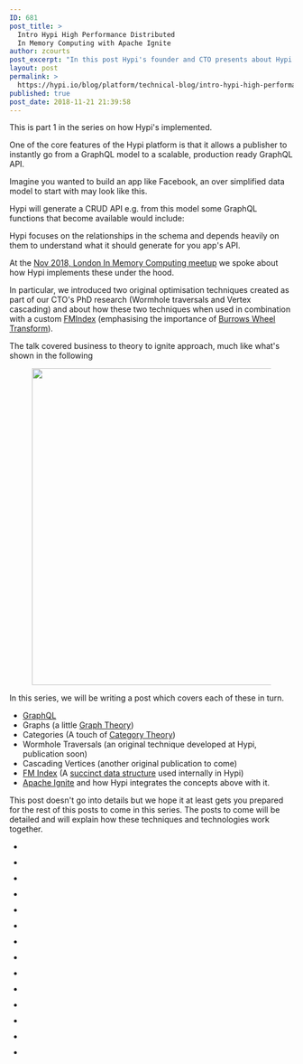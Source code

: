 ```yaml
---
ID: 681
post_title: >
  Intro Hypi High Performance Distributed
  In Memory Computing with Apache Ignite
author: zcourts
post_excerpt: "In this post Hypi's founder and CTO presents about Hypi's storage architecture at the London In Memory Computing meetup. A must read for anyone interested in the cogs turning behind the scenes!"
layout: post
permalink: >
  https://hypi.io/blog/platform/technical-blog/intro-hypi-high-performance-distributed-in-memory-computing-with-apache-ignite/
published: true
post_date: 2018-11-21 21:39:58
---
```

<!-- wp:paragraph -->

This is part 1 in the series on how Hypi's implemented.

<!-- /wp:paragraph -->

<!-- wp:paragraph -->

One of the core features of the Hypi platform is that it allows a publisher to instantly go from a GraphQL model to a scalable, production ready GraphQL API.

<!-- /wp:paragraph -->

<!-- wp:paragraph -->

Imagine you wanted to build an app like Facebook, an over simplified data model to start with may look like this.

<!-- /wp:paragraph -->

<!-- wp:kebo/code {"lang":"Haskell","content":"extend type User{\n  followers: [User!]\n}\n\ntype Post {\n  createdBy: User!\n  text: String!\n  attachments: [Attachment!]\n  likes: [Like!]\n  comments: [Comment!]\n}\n\ntype Like {\n  likedBy: User!\n}\n\ninterface Attachment {\n  comments: [Comment!]\n}\n\ntype Image implements Attachment {\n  url: URL\n  width: Int\n  height: Int\n}\n\ntype Video implements Attachment {\n  thumbnails: [Image!]!\n  url: URL\n}\n\ntype Comment {\n  user: User!\n  text: String!\n}","highlighted":"\n                \u003cdiv class=\u0022kbco-block kbco-github\u0022\u003e\n                    \n                    \u003cdiv class=\u0022kbco-code\u0022\u003e\u003cdiv class=\u0022kbco-lines\u0022\u003e\u003cpre class=\u0022kbco-line\u0022\u003e\u003cspan class=\u0022kbco-variable\u0022\u003eextend\u003c/span\u003e\u0026nbsp;\u003cspan class=\u0022kbco-keyword\u0022\u003etype\u003c/span\u003e\u0026nbsp;\u003cspan class=\u0022kbco-variable-2\u0022\u003eUser\u003c/span\u003e{\u003c/pre\u003e\u003cpre class=\u0022kbco-line\u0022\u003e  \u003cspan class=\u0022kbco-variable\u0022\u003efollowers\u003c/span\u003e\u003cspan class=\u0022kbco-keyword\u0022\u003e:\u003c/span\u003e\u0026nbsp;[\u003cspan class=\u0022kbco-variable-2\u0022\u003eUser\u003c/span\u003e\u003cspan class=\u0022kbco-variable\u0022\u003e!\u003c/span\u003e]\u003c/pre\u003e\u003cpre class=\u0022kbco-line\u0022\u003e}\u003c/pre\u003e\u003cpre class=\u0022kbco-line\u0022\u003e\n\u003c/pre\u003e\u003cpre class=\u0022kbco-line\u0022\u003e\u003cspan class=\u0022kbco-keyword\u0022\u003etype\u003c/span\u003e\u0026nbsp;\u003cspan class=\u0022kbco-variable-2\u0022\u003ePost\u003c/span\u003e\u0026nbsp;{\u003c/pre\u003e\u003cpre class=\u0022kbco-line\u0022\u003e  \u003cspan class=\u0022kbco-variable\u0022\u003ecreatedBy\u003c/span\u003e\u003cspan class=\u0022kbco-keyword\u0022\u003e:\u003c/span\u003e\u0026nbsp;\u003cspan class=\u0022kbco-variable-2\u0022\u003eUser\u003c/span\u003e\u003cspan class=\u0022kbco-variable\u0022\u003e!\u003c/span\u003e\u003c/pre\u003e\u003cpre class=\u0022kbco-line\u0022\u003e  \u003cspan class=\u0022kbco-variable\u0022\u003etext\u003c/span\u003e\u003cspan class=\u0022kbco-keyword\u0022\u003e:\u003c/span\u003e\u0026nbsp;\u003cspan class=\u0022kbco-builtin\u0022\u003eString\u003c/span\u003e\u003cspan class=\u0022kbco-variable\u0022\u003e!\u003c/span\u003e\u003c/pre\u003e\u003cpre class=\u0022kbco-line\u0022\u003e  \u003cspan class=\u0022kbco-variable\u0022\u003eattachments\u003c/span\u003e\u003cspan class=\u0022kbco-keyword\u0022\u003e:\u003c/span\u003e\u0026nbsp;[\u003cspan class=\u0022kbco-variable-2\u0022\u003eAttachment\u003c/span\u003e\u003cspan class=\u0022kbco-variable\u0022\u003e!\u003c/span\u003e]\u003c/pre\u003e\u003cpre class=\u0022kbco-line\u0022\u003e  \u003cspan class=\u0022kbco-variable\u0022\u003elikes\u003c/span\u003e\u003cspan class=\u0022kbco-keyword\u0022\u003e:\u003c/span\u003e\u0026nbsp;[\u003cspan class=\u0022kbco-variable-2\u0022\u003eLike\u003c/span\u003e\u003cspan class=\u0022kbco-variable\u0022\u003e!\u003c/span\u003e]\u003c/pre\u003e\u003cpre class=\u0022kbco-line\u0022\u003e  \u003cspan class=\u0022kbco-variable\u0022\u003ecomments\u003c/span\u003e\u003cspan class=\u0022kbco-keyword\u0022\u003e:\u003c/span\u003e\u0026nbsp;[\u003cspan class=\u0022kbco-variable-2\u0022\u003eComment\u003c/span\u003e\u003cspan class=\u0022kbco-variable\u0022\u003e!\u003c/span\u003e]\u003c/pre\u003e\u003cpre class=\u0022kbco-line\u0022\u003e}\u003c/pre\u003e\u003cpre class=\u0022kbco-line\u0022\u003e\n\u003c/pre\u003e\u003cpre class=\u0022kbco-line\u0022\u003e\u003cspan class=\u0022kbco-keyword\u0022\u003etype\u003c/span\u003e\u0026nbsp;\u003cspan class=\u0022kbco-variable-2\u0022\u003eLike\u003c/span\u003e\u0026nbsp;{\u003c/pre\u003e\u003cpre class=\u0022kbco-line\u0022\u003e  \u003cspan class=\u0022kbco-variable\u0022\u003elikedBy\u003c/span\u003e\u003cspan class=\u0022kbco-keyword\u0022\u003e:\u003c/span\u003e\u0026nbsp;\u003cspan class=\u0022kbco-variable-2\u0022\u003eUser\u003c/span\u003e\u003cspan class=\u0022kbco-variable\u0022\u003e!\u003c/span\u003e\u003c/pre\u003e\u003cpre class=\u0022kbco-line\u0022\u003e}\u003c/pre\u003e\u003cpre class=\u0022kbco-line\u0022\u003e\n\u003c/pre\u003e\u003cpre class=\u0022kbco-line\u0022\u003e\u003cspan class=\u0022kbco-variable\u0022\u003einterface\u003c/span\u003e\u0026nbsp;\u003cspan class=\u0022kbco-variable-2\u0022\u003eAttachment\u003c/span\u003e\u0026nbsp;{\u003c/pre\u003e\u003cpre class=\u0022kbco-line\u0022\u003e  \u003cspan class=\u0022kbco-variable\u0022\u003ecomments\u003c/span\u003e\u003cspan class=\u0022kbco-keyword\u0022\u003e:\u003c/span\u003e\u0026nbsp;[\u003cspan class=\u0022kbco-variable-2\u0022\u003eComment\u003c/span\u003e\u003cspan class=\u0022kbco-variable\u0022\u003e!\u003c/span\u003e]\u003c/pre\u003e\u003cpre class=\u0022kbco-line\u0022\u003e}\u003c/pre\u003e\u003cpre class=\u0022kbco-line\u0022\u003e\n\u003c/pre\u003e\u003cpre class=\u0022kbco-line\u0022\u003e\u003cspan class=\u0022kbco-keyword\u0022\u003etype\u003c/span\u003e\u0026nbsp;\u003cspan class=\u0022kbco-variable-2\u0022\u003eImage\u003c/span\u003e\u0026nbsp;\u003cspan class=\u0022kbco-variable\u0022\u003eimplements\u003c/span\u003e\u0026nbsp;\u003cspan class=\u0022kbco-variable-2\u0022\u003eAttachment\u003c/span\u003e\u0026nbsp;{\u003c/pre\u003e\u003cpre class=\u0022kbco-line\u0022\u003e  \u003cspan class=\u0022kbco-variable\u0022\u003eurl\u003c/span\u003e\u003cspan class=\u0022kbco-keyword\u0022\u003e:\u003c/span\u003e\u0026nbsp;\u003cspan class=\u0022kbco-variable-2\u0022\u003eURL\u003c/span\u003e\u003c/pre\u003e\u003cpre class=\u0022kbco-line\u0022\u003e  \u003cspan class=\u0022kbco-variable\u0022\u003ewidth\u003c/span\u003e\u003cspan class=\u0022kbco-keyword\u0022\u003e:\u003c/span\u003e\u0026nbsp;\u003cspan class=\u0022kbco-builtin\u0022\u003eInt\u003c/span\u003e\u003c/pre\u003e\u003cpre class=\u0022kbco-line\u0022\u003e  \u003cspan class=\u0022kbco-variable\u0022\u003eheight\u003c/span\u003e\u003cspan class=\u0022kbco-keyword\u0022\u003e:\u003c/span\u003e\u0026nbsp;\u003cspan class=\u0022kbco-builtin\u0022\u003eInt\u003c/span\u003e\u003c/pre\u003e\u003cpre class=\u0022kbco-line\u0022\u003e}\u003c/pre\u003e\u003cpre class=\u0022kbco-line\u0022\u003e\n\u003c/pre\u003e\u003cpre class=\u0022kbco-line\u0022\u003e\u003cspan class=\u0022kbco-keyword\u0022\u003etype\u003c/span\u003e\u0026nbsp;\u003cspan class=\u0022kbco-variable-2\u0022\u003eVideo\u003c/span\u003e\u0026nbsp;\u003cspan class=\u0022kbco-variable\u0022\u003eimplements\u003c/span\u003e\u0026nbsp;\u003cspan class=\u0022kbco-variable-2\u0022\u003eAttachment\u003c/span\u003e\u0026nbsp;{\u003c/pre\u003e\u003cpre class=\u0022kbco-line\u0022\u003e  \u003cspan class=\u0022kbco-variable\u0022\u003ethumbnails\u003c/span\u003e\u003cspan class=\u0022kbco-keyword\u0022\u003e:\u003c/span\u003e\u0026nbsp;[\u003cspan class=\u0022kbco-variable-2\u0022\u003eImage\u003c/span\u003e\u003cspan class=\u0022kbco-variable\u0022\u003e!\u003c/span\u003e]\u003cspan class=\u0022kbco-variable\u0022\u003e!\u003c/span\u003e\u003c/pre\u003e\u003cpre class=\u0022kbco-line\u0022\u003e  \u003cspan class=\u0022kbco-variable\u0022\u003eurl\u003c/span\u003e\u003cspan class=\u0022kbco-keyword\u0022\u003e:\u003c/span\u003e\u0026nbsp;\u003cspan class=\u0022kbco-variable-2\u0022\u003eURL\u003c/span\u003e\u003c/pre\u003e\u003cpre class=\u0022kbco-line\u0022\u003e}\u003c/pre\u003e\u003cpre class=\u0022kbco-line\u0022\u003e\n\u003c/pre\u003e\u003cpre class=\u0022kbco-line\u0022\u003e\u003cspan class=\u0022kbco-keyword\u0022\u003etype\u003c/span\u003e\u0026nbsp;\u003cspan class=\u0022kbco-variable-2\u0022\u003eComment\u003c/span\u003e\u0026nbsp;{\u003c/pre\u003e\u003cpre class=\u0022kbco-line\u0022\u003e  \u003cspan class=\u0022kbco-variable\u0022\u003euser\u003c/span\u003e\u003cspan class=\u0022kbco-keyword\u0022\u003e:\u003c/span\u003e\u0026nbsp;\u003cspan class=\u0022kbco-variable-2\u0022\u003eUser\u003c/span\u003e\u003cspan class=\u0022kbco-variable\u0022\u003e!\u003c/span\u003e\u003c/pre\u003e\u003cpre class=\u0022kbco-line\u0022\u003e  \u003cspan class=\u0022kbco-variable\u0022\u003etext\u003c/span\u003e\u003cspan class=\u0022kbco-keyword\u0022\u003e:\u003c/span\u003e\u0026nbsp;\u003cspan class=\u0022kbco-builtin\u0022\u003eString\u003c/span\u003e\u003cspan class=\u0022kbco-variable\u0022\u003e!\u003c/span\u003e\u003c/pre\u003e\u003cpre class=\u0022kbco-line\u0022\u003e}\u003c/pre\u003e\u003c/div\u003e\u003c/div\u003e\n                \u003c/div\u003e"} /-->

<!-- wp:paragraph -->

Hypi will generate a CRUD API e.g. from this model some GraphQL functions that become available would include:

<!-- /wp:paragraph -->

<!-- wp:kebo/code {"lang":"Haskell","content":"findPost(filter: String): [Post]!\ncreatePost(values: [Post!]!): [Post!]!\nupdatePost(values: [Post!]!): [Post!]!\ntrashPost(filter: String!): [Post!]!\ndeletePost(filter: String!): [Post!]!","highlighted":"\n                \u003cdiv class=\u0022kbco-block kbco-github\u0022\u003e\n                    \n                    \u003cdiv class=\u0022kbco-code\u0022\u003e\u003cdiv class=\u0022kbco-lines\u0022\u003e\u003cpre class=\u0022kbco-line\u0022\u003e\u003cspan class=\u0022kbco-variable\u0022\u003efindPost\u003c/span\u003e(\u003cspan class=\u0022kbco-builtin\u0022\u003efilter\u003c/span\u003e\u003cspan class=\u0022kbco-keyword\u0022\u003e:\u003c/span\u003e\u0026nbsp;\u003cspan class=\u0022kbco-builtin\u0022\u003eString\u003c/span\u003e)\u003cspan class=\u0022kbco-keyword\u0022\u003e:\u003c/span\u003e\u0026nbsp;[\u003cspan class=\u0022kbco-variable-2\u0022\u003ePost\u003c/span\u003e]\u003cspan class=\u0022kbco-variable\u0022\u003e!\u003c/span\u003e\u003c/pre\u003e\u003cpre class=\u0022kbco-line\u0022\u003e\u003cspan class=\u0022kbco-variable\u0022\u003ecreatePost\u003c/span\u003e(\u003cspan class=\u0022kbco-variable\u0022\u003evalues\u003c/span\u003e\u003cspan class=\u0022kbco-keyword\u0022\u003e:\u003c/span\u003e\u0026nbsp;[\u003cspan class=\u0022kbco-variable-2\u0022\u003ePost\u003c/span\u003e\u003cspan class=\u0022kbco-variable\u0022\u003e!\u003c/span\u003e]\u003cspan class=\u0022kbco-variable\u0022\u003e!\u003c/span\u003e)\u003cspan class=\u0022kbco-keyword\u0022\u003e:\u003c/span\u003e\u0026nbsp;[\u003cspan class=\u0022kbco-variable-2\u0022\u003ePost\u003c/span\u003e\u003cspan class=\u0022kbco-variable\u0022\u003e!\u003c/span\u003e]\u003cspan class=\u0022kbco-variable\u0022\u003e!\u003c/span\u003e\u003c/pre\u003e\u003cpre class=\u0022kbco-line\u0022\u003e\u003cspan class=\u0022kbco-variable\u0022\u003eupdatePost\u003c/span\u003e(\u003cspan class=\u0022kbco-variable\u0022\u003evalues\u003c/span\u003e\u003cspan class=\u0022kbco-keyword\u0022\u003e:\u003c/span\u003e\u0026nbsp;[\u003cspan class=\u0022kbco-variable-2\u0022\u003ePost\u003c/span\u003e\u003cspan class=\u0022kbco-variable\u0022\u003e!\u003c/span\u003e]\u003cspan class=\u0022kbco-variable\u0022\u003e!\u003c/span\u003e)\u003cspan class=\u0022kbco-keyword\u0022\u003e:\u003c/span\u003e\u0026nbsp;[\u003cspan class=\u0022kbco-variable-2\u0022\u003ePost\u003c/span\u003e\u003cspan class=\u0022kbco-variable\u0022\u003e!\u003c/span\u003e]\u003cspan class=\u0022kbco-variable\u0022\u003e!\u003c/span\u003e\u003c/pre\u003e\u003cpre class=\u0022kbco-line\u0022\u003e\u003cspan class=\u0022kbco-variable\u0022\u003etrashPost\u003c/span\u003e(\u003cspan class=\u0022kbco-builtin\u0022\u003efilter\u003c/span\u003e\u003cspan class=\u0022kbco-keyword\u0022\u003e:\u003c/span\u003e\u0026nbsp;\u003cspan class=\u0022kbco-builtin\u0022\u003eString\u003c/span\u003e\u003cspan class=\u0022kbco-variable\u0022\u003e!\u003c/span\u003e)\u003cspan class=\u0022kbco-keyword\u0022\u003e:\u003c/span\u003e\u0026nbsp;[\u003cspan class=\u0022kbco-variable-2\u0022\u003ePost\u003c/span\u003e\u003cspan class=\u0022kbco-variable\u0022\u003e!\u003c/span\u003e]\u003cspan class=\u0022kbco-variable\u0022\u003e!\u003c/span\u003e\u003c/pre\u003e\u003cpre class=\u0022kbco-line\u0022\u003e\u003cspan class=\u0022kbco-variable\u0022\u003edeletePost\u003c/span\u003e(\u003cspan class=\u0022kbco-builtin\u0022\u003efilter\u003c/span\u003e\u003cspan class=\u0022kbco-keyword\u0022\u003e:\u003c/span\u003e\u0026nbsp;\u003cspan class=\u0022kbco-builtin\u0022\u003eString\u003c/span\u003e\u003cspan class=\u0022kbco-variable\u0022\u003e!\u003c/span\u003e)\u003cspan class=\u0022kbco-keyword\u0022\u003e:\u003c/span\u003e\u0026nbsp;[\u003cspan class=\u0022kbco-variable-2\u0022\u003ePost\u003c/span\u003e\u003cspan class=\u0022kbco-variable\u0022\u003e!\u003c/span\u003e]\u003cspan class=\u0022kbco-variable\u0022\u003e!\u003c/span\u003e\u003c/pre\u003e\u003c/div\u003e\u003c/div\u003e\n                \u003c/div\u003e"} /-->

<!-- wp:paragraph -->

Hypi focuses on the relationships in the schema and depends heavily on them to understand what it should generate for you app's API. 

<!-- /wp:paragraph -->

<!-- wp:paragraph -->

At the [Nov 2018, London In Memory Computing meetup][1] we spoke about how Hypi implements these under the hood.

<!-- /wp:paragraph -->

<!-- wp:paragraph -->

In particular, we introduced two original optimisation techniques created as part of our CTO's PhD research (Wormhole traversals and Vertex cascading) and about how these two techniques when used in combination with a custom [FMIndex][2] (emphasising the importance of [Burrows Wheel Transform][3]).

<!-- /wp:paragraph -->

<!-- wp:paragraph -->

The talk covered business to theory to ignite approach, much like what's shown in the following

<!-- /wp:paragraph -->

<!-- wp:image {"id":684,"width":1024,"height":561} --><figure class="wp-block-image is-resized">

<img src="https://hypi.io/wp-content/uploads/2018/11/Screen-Shot-2018-11-21-at-15.46.01-1024x561.png" alt="" class="wp-image-684" width="1024" height="561" /></figure> <!-- /wp:image -->

<!-- wp:paragraph -->

In this series, we will be writing a post which covers each of these in turn.

<!-- /wp:paragraph -->

<!-- wp:list -->

*   [GraphQL][4]
*   Graphs (a little [Graph Theory][5])
*   Categories (A touch of [Category Theory][6])
*   Wormhole Traversals (an original technique developed at Hypi, publication soon)
*   Cascading Vertices (another original publication to come)
*   [FM Index][2] (A [succinct data structure][7] used internally in Hypi)
*   [Apache Ignite][8] and how Hypi integrates the concepts above with it.

<!-- /wp:list -->

<!-- wp:paragraph -->

This post doesn't go into details but we hope it at least gets you prepared for the rest of this posts to come in this series. The posts to come will be detailed and will explain how these techniques and technologies work together.

<!-- /wp:paragraph -->

<!-- wp:gallery {"ids":[686,688,691,693,695,696,698,699,700,701,702,703,704,705]} -->

<ul class="wp-block-gallery columns-3 is-cropped">
  <li class="blocks-gallery-item">
    <figure><img src="https://hypi.io/wp-content/uploads/2018/11/IMG_20181120_183903-min-768x1024.jpg" alt="" data-id="686" data-link="https://hypi.io/?attachment_id=686" class="wp-image-686" /></figure>
  </li>
  <li class="blocks-gallery-item">
    <figure><img src="https://hypi.io/wp-content/uploads/2018/11/IMG_20181120_181444-min-768x1024.jpg" alt="" data-id="688" data-link="https://hypi.io/?attachment_id=688" class="wp-image-688" /></figure>
  </li>
  <li class="blocks-gallery-item">
    <figure><img src="https://hypi.io/wp-content/uploads/2018/11/IMG_20181120_184032-min-1024x768.jpg" alt="" data-id="691" data-link="https://hypi.io/?attachment_id=691" class="wp-image-691" /></figure>
  </li>
  <li class="blocks-gallery-item">
    <figure><img src="https://hypi.io/wp-content/uploads/2018/11/IMG_20181120_184022-min-1024x768.jpg" alt="" data-id="693" data-link="https://hypi.io/?attachment_id=693" class="wp-image-693" /></figure>
  </li>
  <li class="blocks-gallery-item">
    <figure><img src="https://hypi.io/wp-content/uploads/2018/11/IMG_20181120_183737-min-1024x768.jpg" alt="" data-id="695" data-link="https://hypi.io/?attachment_id=695" class="wp-image-695" /></figure>
  </li>
  <li class="blocks-gallery-item">
    <figure><img src="https://hypi.io/wp-content/uploads/2018/11/IMG_20181120_183843-min-768x1024.jpg" alt="" data-id="696" data-link="https://hypi.io/?attachment_id=696" class="wp-image-696" /></figure>
  </li>
  <li class="blocks-gallery-item">
    <figure><img src="https://hypi.io/wp-content/uploads/2018/11/IMG_20181120_183806-min-768x1024.jpg" alt="" data-id="698" data-link="https://hypi.io/?attachment_id=698" class="wp-image-698" /></figure>
  </li>
  <li class="blocks-gallery-item">
    <figure><img src="https://hypi.io/wp-content/uploads/2018/11/IMG_20181120_183851-min-768x1024.jpg" alt="" data-id="699" data-link="https://hypi.io/?attachment_id=699" class="wp-image-699" /></figure>
  </li>
  <li class="blocks-gallery-item">
    <figure><img src="https://hypi.io/wp-content/uploads/2018/11/IMG_20181120_183842-min-768x1024.jpg" alt="" data-id="700" data-link="https://hypi.io/?attachment_id=700" class="wp-image-700" /></figure>
  </li>
  <li class="blocks-gallery-item">
    <figure><img src="https://hypi.io/wp-content/uploads/2018/11/IMG_20181120_183049-min-768x1024.jpg" alt="" data-id="701" data-link="https://hypi.io/?attachment_id=701" class="wp-image-701" /></figure>
  </li>
  <li class="blocks-gallery-item">
    <figure><img src="https://hypi.io/wp-content/uploads/2018/11/IMG_20181120_183051-min-768x1024.jpg" alt="" data-id="702" data-link="https://hypi.io/?attachment_id=702" class="wp-image-702" /></figure>
  </li>
  <li class="blocks-gallery-item">
    <figure><img src="https://hypi.io/wp-content/uploads/2018/11/IMG_20181120_182255-min-768x1024.jpg" alt="" data-id="703" data-link="https://hypi.io/?attachment_id=703" class="wp-image-703" /></figure>
  </li>
  <li class="blocks-gallery-item">
    <figure><img src="https://hypi.io/wp-content/uploads/2018/11/IMG_20181120_182258-min-768x1024.jpg" alt="" data-id="704" data-link="https://hypi.io/?attachment_id=704" class="wp-image-704" /></figure>
  </li>
  <li class="blocks-gallery-item">
    <figure><img src="https://hypi.io/wp-content/uploads/2018/11/IMG_20181120_183726-min-1024x768.jpg" alt="" data-id="705" data-link="https://hypi.io/?attachment_id=705" class="wp-image-705" /></figure>
  </li>
</ul>

<!-- /wp:gallery -->

 [1]: https://www.meetup.com/London-In-Memory-Computing-Meetup/events/256078248/
 [2]: https://en.wikipedia.org/wiki/FM-index
 [3]: https://en.wikipedia.org/wiki/Burrows%E2%80%93Wheeler_transform
 [4]: https://graphql.org/
 [5]: https://en.wikipedia.org/wiki/Graph_theory
 [6]: https://en.wikipedia.org/wiki/Category_theory
 [7]: https://en.wikipedia.org/wiki/Succinct_data_structure
 [8]: http://ignite.apache.org